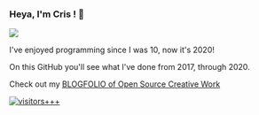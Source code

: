 ### Heya, I'm Cris ! 👋

<img src="https://github-readme-stats.vercel.app/api?username=c9fe&show_icons=true&hide_border=true&theme=radical&count_private=true" />

I've enjoyed programming since I was 10, now it's 2020!

On this GitHub you'll see what I've done from 2017, through 2020.

Check out my [BLOGFOLIO of Open Source Creative Work](https://github.com/c9fe/Blogfolio)

[![visitors+++](https://hits.seeyoufarm.com/api/count/incr/badge.svg?url=https%3A%2F%2Fgithub.com%2Fc9fe&count_bg=%2379C83D&title_bg=%23555555&icon=&icon_color=%23E7E7E7&title=%28today%2Ftotal%29%20visitors%2B%2B%2B%20since%20Oct%2028%202020&edge_flat=false)](https://hits.seeyoufarm.com) 
